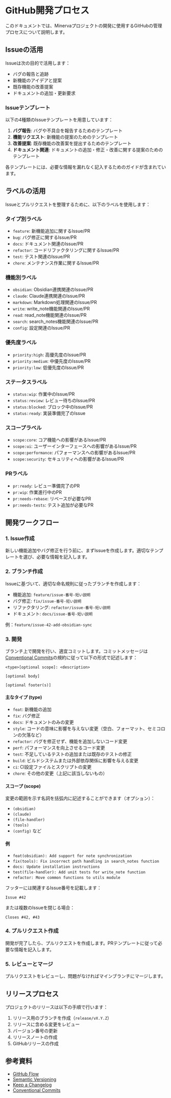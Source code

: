 # GitHub開発プロセス

このドキュメントでは、Minervaプロジェクトの開発に使用するGitHubの管理プロセスについて説明します。

## Issueの活用

Issueは次の目的で活用します：

- バグの報告と追跡
- 新機能のアイデアと提案
- 既存機能の改善提案
- ドキュメントの追加・更新要求

### Issueテンプレート

以下の4種類のIssueテンプレートを用意しています：

1. **バグ報告**: バグや不具合を報告するためのテンプレート
2. **機能リクエスト**: 新機能の提案のためのテンプレート
3. **改善提案**: 既存機能の改善案を提出するためのテンプレート
4. **ドキュメント関連**: ドキュメントの追加・修正・改善に関する提案のためのテンプレート

各テンプレートには、必要な情報を漏れなく記入するためのガイドが含まれています。

## ラベルの活用

Issueとプルリクエストを整理するために、以下のラベルを使用します：

### タイプ別ラベル
- `feature`: 新機能追加に関するIssue/PR
- `bug`: バグ修正に関するIssue/PR
- `docs`: ドキュメント関連のIssue/PR
- `refactor`: コードリファクタリングに関するIssue/PR
- `test`: テスト関連のIssue/PR
- `chore`: メンテナンス作業に関するIssue/PR

### 機能別ラベル
- `obsidian`: Obsidian連携関連のIssue/PR
- `claude`: Claude連携関連のIssue/PR
- `markdown`: Markdown処理関連のIssue/PR
- `write`: write_note機能関連のIssue/PR
- `read`: read_note機能関連のIssue/PR
- `search`: search_notes機能関連のIssue/PR
- `config`: 設定関連のIssue/PR

### 優先度ラベル
- `priority:high`: 高優先度のIssue/PR
- `priority:medium`: 中優先度のIssue/PR
- `priority:low`: 低優先度のIssue/PR

### ステータスラベル
- `status:wip`: 作業中のIssue/PR
- `status:review`: レビュー待ちのIssue/PR
- `status:blocked`: ブロック中のIssue/PR
- `status:ready`: 実装準備完了のIssue

### スコープラベル
- `scope:core`: コア機能への影響があるIssue/PR
- `scope:ui`: ユーザーインターフェースへの影響があるIssue/PR
- `scope:performance`: パフォーマンスへの影響があるIssue/PR
- `scope:security`: セキュリティへの影響があるIssue/PR

### PRラベル
- `pr:ready`: レビュー準備完了のPR
- `pr:wip`: 作業進行中のPR
- `pr:needs-rebase`: リベースが必要なPR
- `pr:needs-tests`: テスト追加が必要なPR

## 開発ワークフロー

### 1. Issue作成

新しい機能追加やバグ修正を行う前に、まずIssueを作成します。適切なテンプレートを選び、必要な情報を記入します。

### 2. ブランチ作成

Issueに基づいて、適切な命名規則に従ったブランチを作成します：

- 機能追加: `feature/issue-番号-短い説明`
- バグ修正: `fix/issue-番号-短い説明`
- リファクタリング: `refactor/issue-番号-短い説明`
- ドキュメント: `docs/issue-番号-短い説明`

例：`feature/issue-42-add-obsidian-sync`

### 3. 開発

ブランチ上で開発を行い、適宜コミットします。コミットメッセージは[Conventional Commits](https://www.conventionalcommits.org/ja/v1.0.0/)の規約に従って以下の形式で記述します：

```
<type>[optional scope]: <description>

[optional body]

[optional footer(s)]
```

#### 主なタイプ (type)

- `feat`: 新機能の追加
- `fix`: バグ修正
- `docs`: ドキュメントのみの変更
- `style`: コードの意味に影響を与えない変更（空白、フォーマット、セミコロンの欠落など）
- `refactor`: バグを修正せず、機能を追加しないコード変更
- `perf`: パフォーマンスを向上させるコード変更
- `test`: 不足しているテストの追加または既存のテストの修正
- `build`: ビルドシステムまたは外部依存関係に影響を与える変更
- `ci`: CI設定ファイルとスクリプトの変更
- `chore`: その他の変更（上記に該当しないもの）

#### スコープ (scope)

変更の範囲を示す名詞を括弧内に記述することができます（オプション）：
- `(obsidian)`
- `(claude)`
- `(file-handler)`
- `(tools)`
- `(config)`
など

#### 例

- `feat(obsidian): Add support for note synchronization`
- `fix(tools): Fix incorrect path handling in search_notes function`
- `docs: Update installation instructions`
- `test(file-handler): Add unit tests for write_note function`
- `refactor: Move common functions to utils module`

フッターには関連するIssue番号を記載します：
```
Issue #42
```

または複数のIssueを閉じる場合：
```
Closes #42, #43
```

### 4. プルリクエスト作成

開発が完了したら、プルリクエストを作成します。PRテンプレートに従って必要な情報を記入します。

### 5. レビューとマージ

プルリクエストをレビューし、問題がなければマインブランチにマージします。

## リリースプロセス

プロジェクトのリリースは以下の手順で行います：

1. リリース用のブランチを作成（`release/vX.Y.Z`）
2. リリースに含める変更をレビュー
3. バージョン番号の更新
4. リリースノートの作成
5. GitHubリリースの作成

## 参考資料

- [GitHub Flow](https://docs.github.com/ja/get-started/quickstart/github-flow)
- [Semantic Versioning](https://semver.org/)
- [Keep a Changelog](https://keepachangelog.com/en/1.0.0/)
- [Conventional Commits](https://www.conventionalcommits.org/ja/v1.0.0/)
